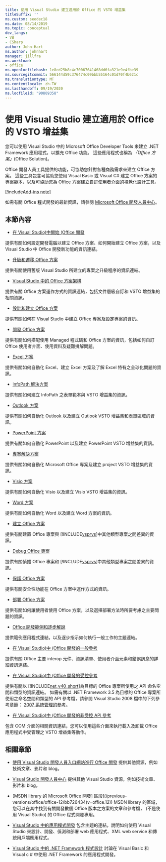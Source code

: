 ```yaml
---
title: 使用 Visual Studio 建立適用於 Office 的 VSTO 增益集
titleSuffix: ''
ms.custom: seodec18
ms.date: 08/14/2019
ms.topic: conceptual
dev_langs:
- VB
- CSharp
author: John-Hart
ms.author: johnhart
manager: jillfra
ms.workload:
- office
ms.openlocfilehash: 1e8cd25b8c4c70067641468dd6fa321e9e4fbe39
ms.sourcegitcommit: 566144d59c376474c09bbb55164c01d70f4b621c
ms.translationtype: MT
ms.contentlocale: zh-TW
ms.lasthandoff: 09/19/2020
ms.locfileid: "90809358"
---
```

# <a name="create-vsto-add-ins-for-office-by-using-visual-studio"></a>使用 Visual Studio 建立適用於 Office 的 VSTO 增益集
  您可以使用 Visual Studio 中的 Microsoft Office Developer Tools 來建立 .NET Framework 應用程式，以擴充 Office 功能。 這些應用程式也稱為 *「Office 方案」*(Office Solution)。

 Office 開發人員工具提供的功能，可協助您針對各種商務需求來建立 Office 方案。 這些工具包含可協助您使用 Visual Basic 或 Visual C# 建立 Office 方案的專案範本，以及可協助您為 Office 方案建立自訂使用者介面的視覺化設計工具。

[!include[Add-ins note](includes/addinsnote.md)]

 如需有關 Office 程式開發的最新資訊，請參閱 [Microsoft Office 開發人員中心](https://developer.microsoft.com/office/docs)。

## <a name="in-this-section"></a>本節內容
- [在 Visual Studio&#41;中開始 &#40;Office 開發 ](getting-started-office-development-in-visual-studio.md)

 提供有關如何設定開發電腦以建立 Office 方案、如何開始建立 Office 方案，以及 Visual Studio 中 Office 開發新功能的資訊連結。

- [升級和遷移 Office 方案](upgrading-and-migrating-office-solutions.md)

 提供有關使用舊版 Visual Studio 所建立的專案之升級程序的資訊連結。

- [Visual Studio 中的 Office 方案架構](architecture-of-office-solutions-in-visual-studio.md)

 提供有關 Office 方案運作方式的資訊連結，包括文件層級自訂和 VSTO 增益集的相關資訊。

- [設計和建立 Office 方案](designing-and-creating-office-solutions.md)

 提供有關如何在 Visual Studio 中建立 Office 專案及設定專案的資訊。

- [開發 Office 方案](developing-office-solutions.md)

 提供有關如何搭配使用 Managed 程式碼和 Office 方案的資訊，包括如何自訂 Office 使用者介面、使用資料及疑難排解問題。

- [Excel 方案](excel-solutions.md)

 提供有關如何自動化 Excel、建立 Excel 方案及了解 Excel 特有之全球化問題的資訊。

- [InfoPath 解決方案](infopath-solutions.md)

 提供有關如何建立 InfoPath 之表單範本與 VSTO 增益集的資訊。

- [Outlook 方案](outlook-solutions.md)

 提供有關如何自動化 Outlook 以及建立 Outlook VSTO 增益集和表單區域的資訊。

- [PowerPoint 方案](powerpoint-solutions.md)

 提供有關如何自動化 PowerPoint 以及建立 PowerPoint VSTO 增益集的資訊。

- [專案解決方案](project-solutions.md)

 提供有關如何自動化 Microsoft Office 專案及建立 project VSTO 增益集的資訊。

- [Visio 方案](visio-solutions.md)

 提供有關如何自動化 Visio 以及建立 Visio VSTO 增益集的資訊。

- [Word 方案](word-solutions.md)

 提供有關如何自動化 Word 以及建立 Word 方案的資訊。

- [建立 Office 方案](building-office-solutions.md)

 提供有關建置 Office 專案與 [!INCLUDE[vsprvs](../sharepoint/includes/vsprvs-md.md)]中其他類型專案之間差異的資訊。

- [Debug Office 專案](debugging-office-projects.md)

 提供有關偵錯 Office 專案和 [!INCLUDE[vsprvs](../sharepoint/includes/vsprvs-md.md)]中其他類型專案之間差異的資訊。

- [保護 Office 方案](securing-office-solutions.md)

 提供有關安全性功能在 Office 方案中運作方式的資訊。

- [部署 Office 方案](deploying-an-office-solution.md)

 提供有關如何讓使用者使用 Office 方案，以及選擇部署方法時所要考慮之主要問題的資訊。

- [Office 開發範例和逐步解說](office-development-samples-and-walkthroughs.md)

 提供範例應用程式連結，以及逐步指示如何執行一般工作的主題連結。

- [在 Visual Studio&#41;中 &#40;Office 開發的一般參考 ](general-reference-office-development-in-visual-studio.md)

 提供有關 Office 主要 interop 元件、資訊清單、使用者介面元素和錯誤訊息的詳細資訊連結。

- [在 Visual Studio&#41;中 &#40;Office 開發的受控參考 ](managed-reference-office-development-in-visual-studio.md)

 提供有關以 [!INCLUDE[net_v40_short](../sharepoint/includes/net-v40-short-md.md)]為目標的 Office 專案所使用之 API 命名空間和類型的資訊連結。 如需有關以 .NET Framework 3.5 為目標的 Office 專案所使用之命名空間和類型的 API 參考檔，請參閱 Visual Studio 2008 檔中的下列參考章節： [2007 系統管理的參考](managed-reference-office-development-in-visual-studio.md)。

- [在 Visual Studio&#41;中 &#40;Office 開發的非受控 API 參考 ](unmanaged-api-reference-office-development-in-visual-studio.md)

 包含 COM 介面的相關資訊連結，您可以使用這些介面來執行載入及卸載 Office 應用程式中受管理之 VSTO 增益集等動作。

## <a name="related-sections"></a>相關章節
- [使用 Visual Studio 開發人員入口網站進行 Office 開發](https://developer.microsoft.com/office/docs) 提供其他資源，例如技術文章、影片和 blog。

- [Visual Studio 開發人員中心](https://visualstudio.microsoft.com/) 提供其他 Visual Studio 資源，例如技術文章、影片和 blog。

- [MSDN library 的 Microsoft Office 開發] 區段](/previous-versions/office/office-12/bb726434(v=office.12)) MSDN library 的區域，您可以在其中找到有關開發數個 Office 版本之方案的文章和參考檔， (不是使用 Visual Studio) 的 Office 程式開發專用。

- [Visual Studio 中的應用程式開發](/previous-versions/h8w79z10(v=vs.140)) 包含主題的連結，說明如何使用 Visual Studio 來設計、開發、偵測和部署 web 應用程式、XML web service 和傳統用戶端應用程式。

- [Visual Studio 中的 .NET Framework 程式設計](/previous-versions/visualstudio/visual-studio-2010/k1s94fta(v=vs.100)) 討論在 Visual Basic 和 Visual c # 中使用 .NET Framework 的應用程式開發。